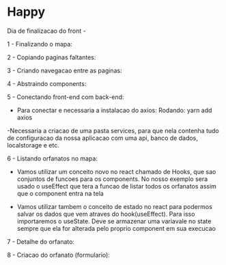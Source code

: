 # Happy

Dia de finalizacao do front - 

1 - Finalizando o mapa:

2 - Copiando paginas faltantes: 

3 - Criando navegacao entre as paginas:

4 - Abstraindo components: 

5 - Conectando front-end com back-end:
  - Para conectar e necessaria a instalacao do axios:
    Rodando: yarn add axios
  
  -Necessaria a criacao de uma pasta services, para que nela contenha tudo de configuracao da nossa aplicacao com uma api, banco de dados, localstorage e etc.

6 - Listando orfanatos no mapa: 
  - Vamos utilizar um conceito novo no react chamado de Hooks, que sao conjuntos de funcoes para os components. No nosso exemplo sera usado o useEffect que tera a funcao de listar todos os orfanatos assim que o component entra na tela

  - Vamos utilizar tambem o conceito de estado no react para podermos salvar os dados que vem atraves do hook(useEffect). Para isso importaremos o useState.
  Deve se armazenar uma variavale no state sempre que ela for alterada pelo proprio component em sua execucao

7 - Detalhe do orfanato: 


8 - Criacao do orfanato (formulario): 